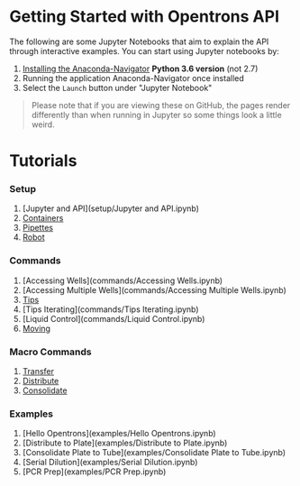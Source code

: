 # Getting Started with Opentrons API

The following are some Jupyter Notebooks that aim to explain the API through interactive examples. You can start using Jupyter notebooks by:

1. [Installing the Anaconda-Navigator](https://www.continuum.io/downloads) **Python 3.6 version** (not 2.7)
2. Running the application Anaconda-Navigator once installed
3. Select the `Launch` button under "Jupyter Notebook"

> Please note that if you are viewing these on GitHub, the pages render differently than when running in Jupyter so some things look a little weird.

# Tutorials

### Setup
1. [Jupyter and API](setup/Jupyter and API.ipynb)
2. [Containers](setup/Containers.ipynb)
3. [Pipettes](setup/Pipettes.ipynb)
4. [Robot](setup/Robot.ipynb)

### Commands
1. [Accessing Wells](commands/Accessing Wells.ipynb)
2. [Accessing Multiple Wells](commands/Accessing Multiple Wells.ipynb)
4. [Tips](commands/Tips.ipynb)
5. [Tips Iterating](commands/Tips Iterating.ipynb)
6. [Liquid Control](commands/Liquid Control.ipynb)
7. [Moving](commands/Moving.ipynb)

### Macro Commands
1. [Transfer](macro_commands/Transfer.ipynb)
2. [Distribute](macro_commands/Distribute.ipynb)
3. [Consolidate](macro_commands/Consolidate.ipynb)

### Examples
1. [Hello Opentrons](examples/Hello Opentrons.ipynb)
2. [Distribute to Plate](examples/Distribute to Plate.ipynb)
3. [Consolidate Plate to Tube](examples/Consolidate Plate to Tube.ipynb)
4. [Serial Dilution](examples/Serial Dilution.ipynb)
5. [PCR Prep](examples/PCR Prep.ipynb)
